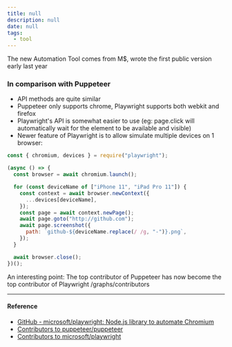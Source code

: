```yaml
---
title: null
description: null
date: null
tags:
  - tool
---
```


The new Automation Tool comes from M$, wrote the first public version early last year

### In comparison with Puppeteer

- API methods are quite similar
- Puppeteer only supports chrome, Playwright supports both webkit and firefox
- Playwright's API is somewhat easier to use (eg: page.click will automatically wait for the element to be available and visible)
- Newer feature of Playwright is to allow simulate multiple devices on 1 browser:

```js
const { chromium, devices } = require("playwright");

(async () => {
  const browser = await chromium.launch();

  for (const deviceName of ["iPhone 11", "iPad Pro 11"]) {
    const context = await browser.newContext({
      ...devices[deviceName],
    });
    const page = await context.newPage();
    await page.goto("http://github.com");
    await page.screenshot({
      path: `github-${deviceName.replace(/ /g, "-")}.png`,
    });
  }

  await browser.close();
})();
```

An interesting point: The top contributor of Puppeteer has now become the top contributor of Playwright /graphs/contributors

---

#### Reference

- [GitHub - microsoft/playwright: Node.js library to automate Chromium](https://github.com/microsoft/playwright)
- [Contributors to puppeteer/puppeteer](https://github.com/puppeteer/puppeteer/graphs/contributors)
- [Contributors to microsoft/playwright](https://github.com/microsoft/playwright/graphs/contributors)
